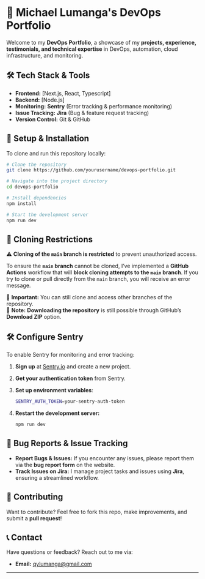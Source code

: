 # 🚀 Michael Lumanga's DevOps Portfolio  

Welcome to my **DevOps Portfolio**, a showcase of my **projects, experience, testimonials, and technical expertise** in DevOps, automation, cloud infrastructure, and monitoring.  

## 🛠️ Tech Stack & Tools  
- **Frontend:** [Next.js, React, Typescript]  
- **Backend:** [Node.js]  
- **Monitoring:** **Sentry** (Error tracking & performance monitoring)  
- **Issue Tracking:** **Jira** (Bug & feature request tracking)  
- **Version Control:** Git & GitHub  

## 🔧 Setup & Installation  

To clone and run this repository locally:  

```bash
# Clone the repository
git clone https://github.com/yourusername/devops-portfolio.git

# Navigate into the project directory
cd devops-portfolio

# Install dependencies
npm install

# Start the development server
npm run dev
```

## 🛑 **Cloning Restrictions**  

⚠️ **Cloning of the `main` branch is restricted** to prevent unauthorized access.  

To ensure the **`main` branch** cannot be cloned, I’ve implemented a **GitHub Actions** workflow that will **block cloning attempts to the `main` branch**. If you try to clone or pull directly from the `main` branch, you will receive an error message.  

🔹 **Important:** You can still clone and access other branches of the repository.  
🔹 **Note:** **Downloading the repository** is still possible through GitHub’s **Download ZIP** option.  


## 🛠️ Configure Sentry  

To enable Sentry for monitoring and error tracking:  

1. **Sign up** at [Sentry.io](https://sentry.io) and create a new project.  
2. **Get your authentication token** from Sentry.  
3. **Set up environment variables**:  

   ```bash
   SENTRY_AUTH_TOKEN=your-sentry-auth-token
   ```

4. **Restart the development server:**  

   ```bash
   npm run dev
   ```

## 🐞 Bug Reports & Issue Tracking  

- **Report Bugs & Issues:** If you encounter any issues, please report them via the **bug report form** on the website.  
- **Track Issues on Jira:** I manage project tasks and issues using **Jira**, ensuring a streamlined workflow.  

## 📌 Contributing  

Want to contribute? Feel free to fork this repo, make improvements, and submit a **pull request**!  

## 📞 Contact  

Have questions or feedback? Reach out to me via:  
- **Email:** qylumanga@gmail.com  

---

